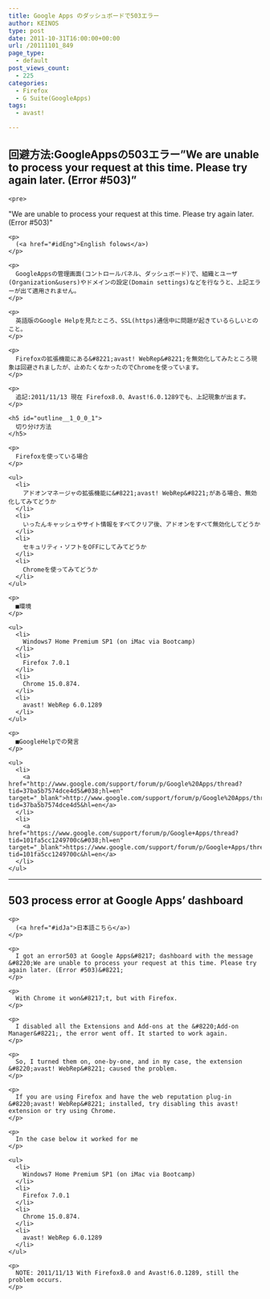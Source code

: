 ```yaml
---
title: Google Apps のダッシュボードで503エラー
author: KEINOS
type: post
date: 2011-10-31T16:00:00+00:00
url: /20111101_849
page_type:
  - default
post_views_count:
  - 225
categories:
  - Firefox
  - G Suite(GoogleApps)
tags:
  - avast!

---
```

<div class="section">
  <div lang="ja" id="idJa">
    <h2 id="outline__1">
      回避方法:GoogleAppsの503エラー&#8221;We are unable to process your request at this time. Please try again later. (Error #503)&#8221;
    </h2>
    
    <pre>
&#34;We are unable to process your request at this time. Please try again later. (Error #503)&#34;
</pre>
    
    <p>
      (<a href="#idEng">English folows</a>)
    </p>
    
    <p>
      GoogleAppsの管理画面(コントロールパネル、ダッシュボード)で、組織とユーザ(Organization&users)やドメインの設定(Domain settings)などを行なうと、上記エラーが出て適用されません。
    </p>
    
    <p>
      英語版のGoogle Helpを見たところ、SSL(https)通信中に問題が起きているらしいとのこと。
    </p>
    
    <p>
      Firefoxの拡張機能にある&#8221;avast! WebRep&#8221;を無効化してみたところ現象は回避されましたが、止めたくなかったのでChromeを使っています。
    </p>
    
    <p>
      追記:2011/11/13 現在 Firefox8.0、Avast!6.0.1289でも、上記現象が出ます。
    </p>
    
    <h5 id="outline__1_0_0_1">
      切り分け方法
    </h5>
    
    <p>
      Firefoxを使っている場合
    </p>
    
    <ul>
      <li>
        アドオンマネージャの拡張機能に&#8221;avast! WebRep&#8221;がある場合、無効化してみてどうか
      </li>
      <li>
        いったんキャッシュやサイト情報をすべてクリア後、アドオンをすべて無効化してどうか
      </li>
      <li>
        セキュリティ・ソフトをOFFにしてみてどうか
      </li>
      <li>
        Chromeを使ってみてどうか
      </li>
    </ul>
    
    <p>
      ■環境
    </p>
    
    <ul>
      <li>
        Windows7 Home Premium SP1 (on iMac via Bootcamp)
      </li>
      <li>
        Firefox 7.0.1
      </li>
      <li>
        Chrome 15.0.874.
      </li>
      <li>
        avast! WebRep 6.0.1289
      </li>
    </ul>
    
    <p>
      ■GoogleHelpでの発言
    </p>
    
    <ul>
      <li>
        <a href="http://www.google.com/support/forum/p/Google%20Apps/thread?tid=37ba5b7574dce4d5&#038;hl=en" target="_blank">http://www.google.com/support/forum/p/Google%20Apps/thread?tid=37ba5b7574dce4d5&hl=en</a>
      </li>
      <li>
        <a href="https://www.google.com/support/forum/p/Google+Apps/thread?tid=101fa5cc1249700c&#038;hl=en" target="_blank">https://www.google.com/support/forum/p/Google+Apps/thread?tid=101fa5cc1249700c&hl=en</a>
      </li>
    </ul>
  </div>
  
  <hr />
  
  <div lang="en" id="idEng">
    <h2 id="outline__2">
      503 process error at Google Apps&#8217; dashboard
    </h2>
    
    <p>
      (<a href="#idJa">日本語こちら</a>)
    </p>
    
    <p>
      I got an error503 at Google Apps&#8217; dashboard with the message &#8220;We are unable to process your request at this time. Please try again later. (Error #503)&#8221;
    </p>
    
    <p>
      With Chrome it won&#8217;t, but with Firefox.
    </p>
    
    <p>
      I disabled all the Extensions and Add-ons at the &#8220;Add-on Manager&#8221;, the error went off. It started to work again.
    </p>
    
    <p>
      So, I turned them on, one-by-one, and in my case, the extension &#8220;avast! WebRep&#8221; caused the problem.
    </p>
    
    <p>
      If you are using Firefox and have the web reputation plug-in &#8220;avast! WebRep&#8221; installed, try disabling this avast! extension or try using Chrome.
    </p>
    
    <p>
      In the case below it worked for me
    </p>
    
    <ul>
      <li>
        Windows7 Home Premium SP1 (on iMac via Bootcamp)
      </li>
      <li>
        Firefox 7.0.1
      </li>
      <li>
        Chrome 15.0.874.
      </li>
      <li>
        avast! WebRep 6.0.1289
      </li>
    </ul>
    
    <p>
      NOTE: 2011/11/13 With Firefox8.0 and Avast!6.0.1289, still the problem occurs.
    </p>
  </div>
</div>